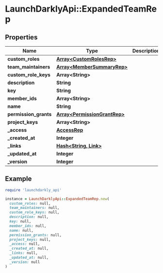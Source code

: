 # LaunchDarklyApi::ExpandedTeamRep

## Properties

| Name | Type | Description | Notes |
| ---- | ---- | ----------- | ----- |
| **custom_roles** | [**Array&lt;CustomRolesRep&gt;**](CustomRolesRep.md) |  | [optional] |
| **team_maintainers** | [**Array&lt;MemberSummaryRep&gt;**](MemberSummaryRep.md) |  | [optional] |
| **custom_role_keys** | **Array&lt;String&gt;** |  | [optional] |
| **description** | **String** |  | [optional] |
| **key** | **String** |  | [optional] |
| **member_ids** | **Array&lt;String&gt;** |  | [optional] |
| **name** | **String** |  | [optional] |
| **permission_grants** | [**Array&lt;PermissionGrantRep&gt;**](PermissionGrantRep.md) |  | [optional] |
| **project_keys** | **Array&lt;String&gt;** |  | [optional] |
| **_access** | [**AccessRep**](AccessRep.md) |  | [optional] |
| **_created_at** | **Integer** |  | [optional] |
| **_links** | [**Hash&lt;String, Link&gt;**](Link.md) |  | [optional] |
| **_updated_at** | **Integer** |  | [optional] |
| **_version** | **Integer** |  | [optional] |

## Example

```ruby
require 'launchdarkly_api'

instance = LaunchDarklyApi::ExpandedTeamRep.new(
  custom_roles: null,
  team_maintainers: null,
  custom_role_keys: null,
  description: null,
  key: null,
  member_ids: null,
  name: null,
  permission_grants: null,
  project_keys: null,
  _access: null,
  _created_at: null,
  _links: null,
  _updated_at: null,
  _version: null
)
```

